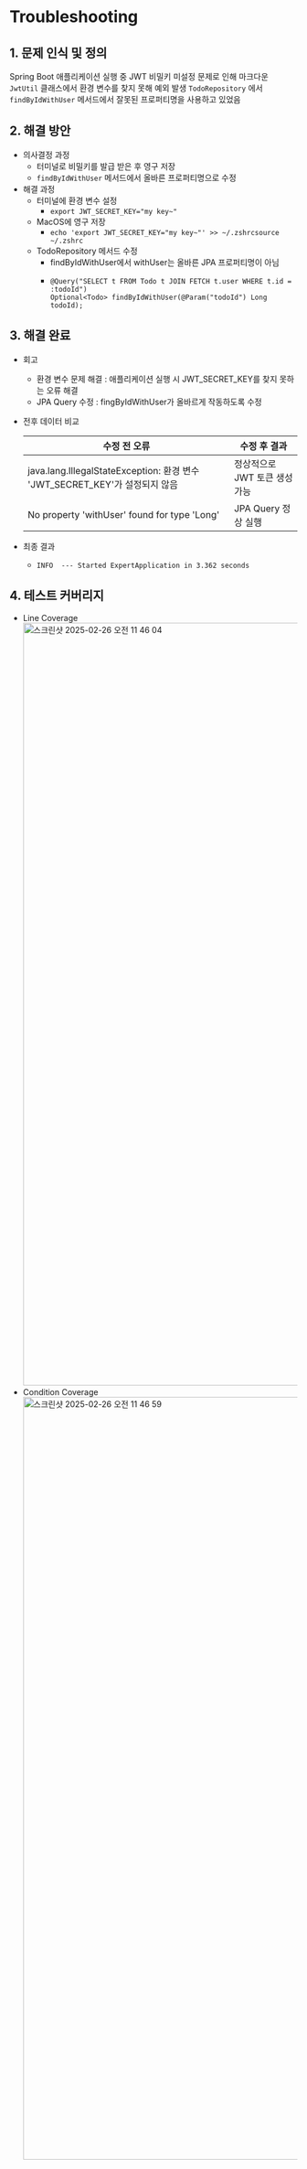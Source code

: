 # Troubleshooting

## 1. 문제 인식 및 정의
Spring Boot 애플리케이션 실행 중 JWT 비밀키 미설정 문제로 인해 마크다운 `JwtUtil` 클래스에서 환경 변수를 찾지 못해 예외 발생
`TodoRepository` 에서 `findByIdWithUser` 메서드에서 잘못된 프로퍼티명을 사용하고 있었음

## 2. 해결 방안
- 의사결정 과정
  - 터미널로 비밀키를 발급 받은 후 영구 저장
  - `findByIdWithUser` 메서드에서 올바른 프로퍼티명으로 수정
- 해결 과정
  - 터미널에 환경 변수 설정
    - ```export JWT_SECRET_KEY="my key~"```
  - MacOS에 영구 저장
    - ```echo 'export JWT_SECRET_KEY="my key~"' >> ~/.zshrcsource ~/.zshrc```
  - TodoRepository 메서드 수정
    - findByIdWithUser에서 withUser는 올바른 JPA 프로퍼티명이 아님
    - ```
      @Query("SELECT t FROM Todo t JOIN FETCH t.user WHERE t.id = :todoId") 
      Optional<Todo> findByIdWithUser(@Param("todoId") Long todoId);
      ```
## 3. 해결 완료
- 회고
  - 환경 변수 문제 해결 : 애플리케이션 실행 시 JWT_SECRET_KEY를 찾지 못하는 오류 해결
  - JPA Query 수정 : fingByIdWithUser가 올바르게 작동하도록 수정
- 전후 데이터 비교

   | 수정 전 오류                                                          | 수정 후 결과         |
    |------------------------------------------------------------------|-----------------|
    | java.lang.IllegalStateException: 환경 변수 'JWT_SECRET_KEY'가 설정되지 않음 | 정상적으로 JWT 토큰 생성 가능 |
    | No property 'withUser' found for type 'Long'                     | JPA Query 정상 실행 |
- 최종 결과
  - ```INFO  --- Started ExpertApplication in 3.362 seconds```
 
## 4. 테스트 커버리지
- Line Coverage
  <img width="1334" alt="스크린샷 2025-02-26 오전 11 46 04" src="https://github.com/user-attachments/assets/23b9e767-d9e3-4d86-8c20-dd2fd832a850" />
- Condition Coverage
  <img width="1334" alt="스크린샷 2025-02-26 오전 11 46 59" src="https://github.com/user-attachments/assets/931110eb-e1b3-478c-9221-3357489346df" />
